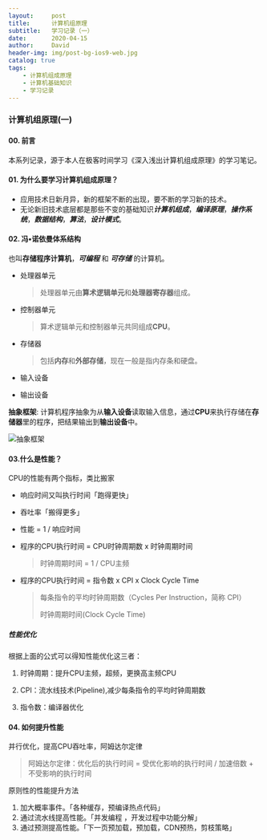 ```yaml
---
layout:     post
title:      计算机组原理
subtitle:   学习记录（一）
date:       2020-04-15
author:     David
header-img: img/post-bg-ios9-web.jpg
catalog: true
tags:
    - 计算机组成原理
    - 计算机基础知识
    - 学习记录
---
```

### 计算机组原理(一)

#### 00. 前言

本系列记录，源于本人在极客时间学习《深入浅出计算机组成原理》的学习笔记。

#### 01. 为什么要学习计算机组成原理？ ####

* 应用技术日新月异，新的框架不断的出现，要不断的学习新的技术。
* 无论新旧技术底层都是那些不变的基础知识***计算机组成***，***编译原理***，***操作系统***，***数据结构***，***算法***，***设计模式***。

#### 02. 冯•诺依曼体系结构

也叫**存储程序计算机**，***可编程***  和 ***可存储*** 的计算机。

* 处理器单元

  > 处理器单元由**算术逻辑单元**和**处理器寄存器**组成。

* 控制器单元

  > 算术逻辑单元和控制器单元共同组成**CPU**。

* 存储器

  > 包括**内存**和**外部存储**，现在一般是指内存条和硬盘。

* 输入设备

* 输出设备

**抽象框架**: 计算机程序抽象为从**输入设备**读取输入信息，通过**CPU**来执行存储在**存储器**里的程序，把结果输出到**输出设备**中。

![抽象框架](http://cdn.davidyw.cn/blog/20200415/OacSYyvTpdq4.png)

#### 03.什么是性能？

CPU的性能有两个指标，类比搬家

* 响应时间又叫执行时间「跑得更快」

* 吞吐率「搬得更多」

* 性能 = 1 / 响应时间

* 程序的CPU执行时间 = CPU时钟周期数 x 时钟周期时间

  > 时钟周期时间 = 1 / CPU主频

* 程序的CPU执行时间 = 指令数 x CPI x Clock Cycle Time

  > 每条指令的平均时钟周期数（Cycles Per Instruction，简称 CPI）
  >
  > 时钟周期时间(Clock Cycle Time)

##### 性能优化 

根据上面的公式可以得知性能优化这三者：

1. 时钟周期：提升CPU主频，超频，更换高主频CPU

2. CPI：流水线技术(Pipeline),减少每条指令的平均时钟周期数

3. 指令数：编译器优化



#### 04. 如何提升性能

并行优化，提高CPU吞吐率，阿姆达尔定律

> 阿姆达尔定律：优化后的执行时间 = 受优化影响的执行时间 / 加速倍数 + 不受影响的执行时间

原则性的性能提升方法

1. 加大概率事件。「各种缓存，预编译热点代码」
2. 通过流水线提高性能。「并发编程 ，开发过程中功能分解」
3. 通过预测提高性能。「下一页预加载，预加载，CDN预热，剪枝策略」
